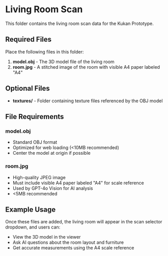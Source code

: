 # Living Room Scan

This folder contains the living room scan data for the Kukan Prototype.

## Required Files

Place the following files in this folder:

1. **model.obj** - The 3D model file of the living room
2. **room.jpg** - A stitched image of the room with visible A4 paper labeled "A4"

## Optional Files

- **textures/** - Folder containing texture files referenced by the OBJ model

## File Requirements

### model.obj
- Standard OBJ format
- Optimized for web loading (<10MB recommended)
- Center the model at origin if possible

### room.jpg
- High-quality JPEG image
- Must include visible A4 paper labeled "A4" for scale reference
- Used by GPT-4o Vision for AI analysis
- <5MB recommended

## Example Usage

Once these files are added, the living room will appear in the scan selector dropdown, and users can:
- View the 3D model in the viewer
- Ask AI questions about the room layout and furniture
- Get accurate measurements using the A4 scale reference
